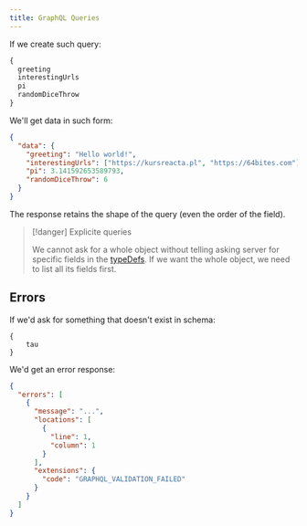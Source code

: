 ```yaml
---
title: GraphQL Queries
---
```


If we create such query:

```graphql
{
  greeting
  interestingUrls
  pi
  randomDiceThrow
}
```

We'll get data in such form:

```json
{
  "data": {
    "greeting": "Hello world!",
    "interestingUrls": ["https://kursreacta.pl", "https://64bites.com"],
    "pi": 3.141592653589793,
    "randomDiceThrow": 6
  }
}
```

The response retains the shape of the query (even the order of the field).

> [!danger] Explicite queries
>
> We cannot ask for a whole object without telling asking server for specific fields in the [typeDefs](/Knowledge/graph-ql/typeDefs.md). If we want the whole object, we need to list all its fields first.

## Errors

If we'd ask for something that doesn't exist in schema:

```
{
	tau
}
```

We'd get an error response:

```json
{
  "errors": [
    {
      "message": "...",
      "locations": [
        {
          "line": 1,
          "column": 1
        }
      ],
      "extensions": {
        "code": "GRAPHQL_VALIDATION_FAILED"
      }
    }
  ]
}
```
